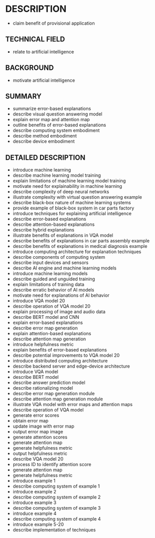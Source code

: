 # DESCRIPTION

- claim benefit of provisional application

## TECHNICAL FIELD

- relate to artificial intelligence

## BACKGROUND

- motivate artificial intelligence

## SUMMARY

- summarize error-based explanations
- describe visual question answering model
- explain error map and attention map
- outline benefits of error-based explanations
- describe computing system embodiment
- describe method embodiment
- describe device embodiment

## DETAILED DESCRIPTION

- introduce machine learning
- describe machine learning model training
- explain limitations of machine learning model training
- motivate need for explainability in machine learning
- describe complexity of deep neural networks
- illustrate complexity with virtual question answering example
- describe black-box nature of machine learning systems
- provide example of black-box system in car parts factory
- introduce techniques for explaining artificial intelligence
- describe error-based explanations
- describe attention-based explanations
- describe hybrid explanations
- illustrate benefits of explanations in VQA model
- describe benefits of explanations in car parts assembly example
- describe benefits of explanations in medical diagnosis example
- introduce computing architecture for explanation techniques
- describe components of computing system
- describe input devices and sensors
- describe AI engine and machine learning models
- introduce machine learning models
- describe guided and unguided training
- explain limitations of training data
- describe erratic behavior of AI models
- motivate need for explanations of AI behavior
- introduce VQA model 20
- describe operation of VQA model 20
- explain processing of image and audio data
- describe BERT model and CNN
- explain error-based explanations
- describe error map generation
- explain attention-based explanations
- describe attention map generation
- introduce helpfulness metric
- explain benefits of error-based explanations
- describe potential improvements to VQA model 20
- introduce distributed computing architecture
- describe backend server and edge-device architecture
- introduce VQA model
- describe BERT model
- describe answer prediction model
- describe rationalizing model
- describe error map generation module
- describe attention map generation module
- illustrate VQA model with error maps and attention maps
- describe operation of VQA model
- generate error scores
- obtain error map
- update image with error map
- output error map image
- generate attention scores
- generate attention map
- generate helpfulness metric
- output helpfulness metric
- describe VQA model 20
- process ID to identify attention score
- generate attention map
- generate helpfulness metric
- introduce example 1
- describe computing system of example 1
- introduce example 2
- describe computing system of example 2
- introduce example 3
- describe computing system of example 3
- introduce example 4
- describe computing system of example 4
- introduce example 5-20
- describe implementation of techniques

